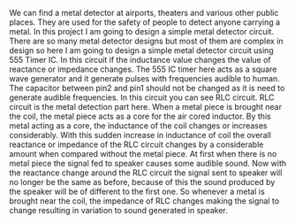 We can find a metal detector at airports, theaters and various other public places. They are used for the safety of people to detect anyone carrying a metal.  In this project I am  going to design a simple metal detector circuit. There are so many metal detector designs but most of them are complex in design so here I am going to design a simple metal detector circuit using 555 Timer IC. In this circuit if the inductance value changes the value of reactance or impedance changes. The 555 IC timer here acts as a square wave generator and it generate pulses with frequencies audible to human. The capacitor between pin2 and pin1 should not be changed as it is need to generate audible frequencies. In this circuit you can see RLC circuit. RLC circuit is the metal detection part here. When a metal piece is brought near the coil, the metal piece acts as a core for the air cored inductor. By this metal acting as a core, the inductance of the coil changes or increases considerably. With this sudden increase in inductance of coil the overall reactance or impedance of the RLC circuit changes by a considerable amount when compared without the metal piece. At first when there is no metal piece the signal fed to speaker causes some audible sound. Now with the reactance change around the RLC circuit the signal sent to speaker will no longer be the same as before, because of this the sound produced by the speaker will be of different to the first one.  So whenever a metal is brought near the coil, the impedance of RLC changes making the signal to change resulting in variation to sound generated in speaker.  

